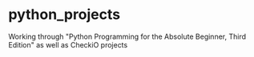 # python_projects
Working through "Python Programming for the Absolute Beginner, Third Edition" as well as CheckiO projects
